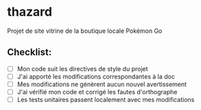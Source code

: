 # thazard

Projet de site vitrine de la boutique locale Pokémon Go

## Checklist:

- [ ] Mon code suit les directives de style du projet
- [ ] J'ai apporté les modifications correspondantes à la doc
- [ ] Mes modifications ne génèrent aucun nouvel avertissement
- [ ] J'ai vérifié mon code et corrigé les fautes d'orthographe
- [ ] Les tests unitaires passent localement avec mes modifications
